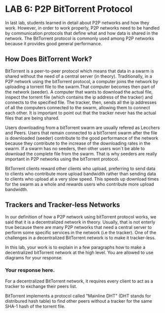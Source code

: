 # LAB 6: P2P BitTorrent Protocol

In last lab, students learned in detail about P2P networks and how they work. However, in order to work properly, 
P2P networks need to be handled by communication protocols that define what and how data is shared in the network. 
The BitTorrent protocol is commonly used among P2P networks because it provides good general performance. 

## How Does BitTorrent Work?

BitTorrent is a peer-to-peer protocol which means that data in a swarm is shared without the need of a central server 
(in theory). Traditionally, in a P2P network using the bitTorrent protocol, a computer joins the network by uploading 
a torrent file to the swarm.That computer becomes then part of the network (seeder). 
A computer that wants to download the actual file, inspect the torrent file (which contains the ip address of the tracker) 
and connects to the specified file. The tracker, then, sends all the ip addresses of all the computers connected to the 
swarm, allowing them to connect each other. It is important to point out that the tracker never has the actual files 
that are being shared. 

Users downloading from a bitTorrent swarm are usually refered as Lecchers and Peers. Users that remain connected to a 
bitTorrent swarm after the file is downloaded (seeder) contribute to the good performance of the network because 
they contribute to the increase of the downloading rates in the swarm. If a swarm has no seeders, then other users 
won´t be able to download the complete file from the swarm. That is why seeders are really important in P2P networks 
using the bitTorrent protocol. 

BitTorrent clients reward other clients who upload, preferring to send data to clients who contribute more upload 
bandwidth rather than sending data to clients who upload at a very slow speed. This speeds up download times 
for the swarm as a whole and rewards users who contribute more upload bandwidth.

## Trackers and Tracker-less Networks 

In our definition of how a P2P network using bitTorrent protocol works, we said that it is a decentralized network in 
theory. Usually, that is not enterly true because there are many P2P networks that need a central server to perform 
some specific services in the network (i.e the tracker). One of the challenges in a decentralized BitTorrent network 
is to make it tracker-less. 

In this lab, your work is to explain in a few paragraphs how to make a decentralized bitTorrent network at the high level. 
You are allowed to use diagrams for your response.

### Your response here. 

For a decentralized BitTorrent network, it requires every client to act as a tracker to exchange their peers list.

BitTorrent implements a protocol called "Mainline DHT" (DHT stands for distribured hash table) to find other peers without a tracker for the same SHA-1 hash of the torrent file.






